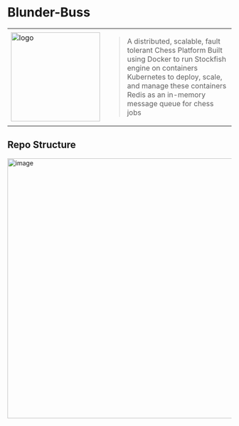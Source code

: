 # Blunder-Buss

<table>
  <tr>
    <td>
      <img width="200" height="200" src="https://github.com/user-attachments/assets/8b04a95e-fbc1-4edd-bfd6-1c5286e9ca0c" alt="logo"/>
    </td>
    <td>
      <blockquote>
        A distributed, scalable, fault tolerant Chess Platform  
        Built using Docker to run Stockfish engine on containers  
        Kubernetes to deploy, scale, and manage these containers  
        Redis as an in-memory message queue for chess jobs
      </blockquote>
    </td>
  </tr>
</table>

## Repo Structure
<img width="641" height="584" alt="image" src="https://github.com/user-attachments/assets/198fa812-e60a-4e30-af72-6ad214559c7f" />


